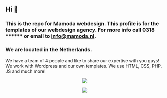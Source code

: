 ## Hi 👋
### This is the repo for Mamoda webdesign. This profile is for the templates of our webdesign agency. For more info call 0318 ****** or email to info@mamoda.nl. 
### We are located in the Netherlands.


We have a team of 4 people and like to share our expertise with you guys!
We work with Wordpress and our own templates. We use HTML, CSS, PHP, JS and much more!

<p align="center">
  <a href="https://skillicons.dev">
    <img src="https://go-skill-icons.vercel.app/api/icons?i=js,html,css,bootstrap,php,sqlite,wordpress,figma,photoshop" />
    
  </a>
</p>

<p align="center">
  <a href="https://skillicons.dev">
    <img src="https://go-skill-icons.vercel.app/api/icons?i=git,github,githubactions" />
  </a>
</p>



<!--
**MamodaWebdesign/MamodaWebdesign** is a ✨ _special_ ✨ repository because its `README.md` (this file) appears on your GitHub profile.

Here are some ideas to get you started:

- 🔭 I’m currently working on ...
- 🌱 I’m currently learning ...
- 👯 I’m looking to collaborate on ...
- 🤔 I’m looking for help with ...
- 💬 Ask me about ...
- 📫 How to reach me: ...
- 😄 Pronouns: ...
- ⚡ Fun fact: ...
-->
